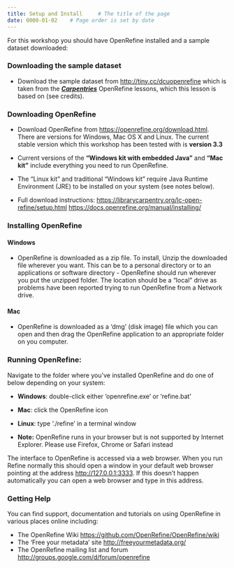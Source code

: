 ```yaml
---
title: Setup and Install     # The title of the page
date: 0000-01-02    # Page order is set by date
---
```


For this workshop you should have OpenRefine installed and a sample dataset downloaded:

### Downloading the sample dataset

* Download the sample dataset from <http://tiny.cc/dcuopenrefine> which is taken from the __[*Carpentries*](https://carpentries.org)__ OpenRefine lessons, which this lesson is based on (see credits).

### Downloading OpenRefine

* Download OpenRefine from <https://openrefine.org/download.html>.
There are versions for Windows, Mac OS X and Linux. The current stable version which this workshop has been tested with is __version 3.3__

* Current versions of the __“Windows kit with embedded Java”__ and __“Mac kit”__ include everything you need to run OpenRefine.

* The “Linux kit” and traditional “Windows kit” require Java Runtime Environment (JRE) to be installed on your system (see notes below).

* Full download instructions:
<https://librarycarpentry.org/lc-open-refine/setup.html>
<https://docs.openrefine.org/manual/installing/>

### Installing OpenRefine

#### Windows
* OpenRefine is downloaded as a zip file. To install, Unzip the downloaded file wherever you want. This can be to a personal directory or to an applications or software directory - OpenRefine should run wherever you put the unzipped folder. The location should be a “local” drive as problems have been reported trying to run OpenRefine from a Network drive.

#### Mac
* OpenRefine is downloaded as a ‘dmg’ (disk image) file which you can open and then drag the OpenRefine application to an appropriate folder on you computer.

### Running OpenRefine:
Navigate to the folder where you've installed OpenRefine and do one of below depending on your system:
* __Windows__: double-click either ’openrefine.exe’ or ‘refine.bat’

* __Mac__: click the OpenRefine icon

* __Linux__: type ‘./refine’ in a terminal window

* __Note:__ OpenRefine runs in your browser but is not supported by Internet Explorer. Please use Firefox, Chrome or Safari instead

The interface to OpenRefine is accessed via a web browser. When you run Refine normally this should open a window in your default web browser pointing at the address http://127.0.0.1:3333. If this doesn’t happen automatically you can open a web browser and type in this address.

### Getting Help
You can find support, documentation and tutorials on using OpenRefine in various places online including:

* The OpenRefine Wiki https://github.com/OpenRefine/OpenRefine/wiki
* The ‘Free your metadata’ site http://freeyourmetadata.org/
* The OpenRefine mailing list and forum http://groups.google.com/d/forum/openrefine
